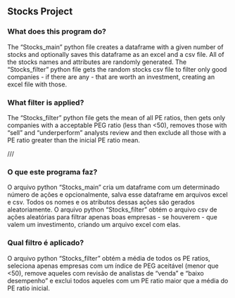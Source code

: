 ## Stocks Project
### What does this program do?
The “Stocks_main” python file creates a dataframe with a given number of stocks and
optionally saves this dataframe as an excel and a csv file. All of the stocks names and
attributes are randomly generated. The “Stocks_filter” python file gets the random stocks
csv file to filter only good companies - if there are any - that are worth an investment,
creating an excel file with those.
### What filter is applied?
The “Stocks_filter” python file gets the mean of all PE ratios, then gets only companies with
a acceptable PEG ratio (less than <50), removes those with “sell” and “underperform”
analysts review and then exclude all those with a PE ratio greater than the inicial PE ratio
mean.

///

### O que este programa faz?
O arquivo python “Stocks_main” cria um dataframe com um determinado número de ações e
opcionalmente, salva esse dataframe em arquivos excel e csv. Todos os nomes e os atributos
dessas ações são gerados aleatoriamente. O arquivo python “Stocks_filter” obtém o arquivo
csv de ações aleatórias para filtrar apenas boas empresas - se houverem - que valem um
investimento, criando um arquivo excel com elas.

### Qual filtro é aplicado?
O arquivo python “Stocks_filter” obtém a média de todos os PE ratios, seleciona apenas
empresas com um índice de PEG aceitável (menor que <50), remove aqueles com revisão de
analistas de “venda” e “baixo desempenho” e exclui todos aqueles com um PE ratio maior que
a média do PE ratio inicial.
